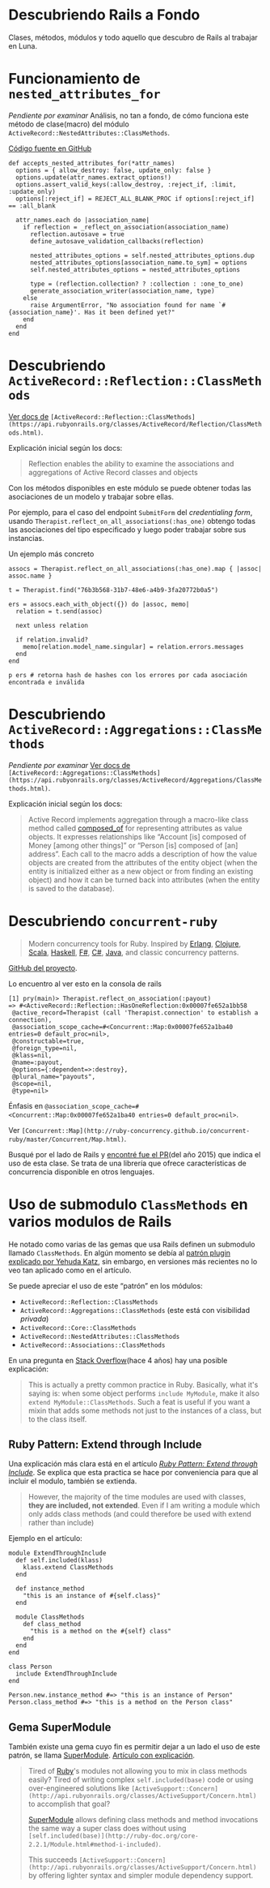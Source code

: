 # Descubriendo Rails a Fondo
Clases, métodos, módulos y todo aquello que descubro de Rails al trabajar en Luna.

# Funcionamiento de `nested_attributes_for`

*Pendiente por examinar*
Análisis, no tan a fondo, de cómo funciona este método de clase(macro) del módulo `ActiveRecord::NestedAttributes::ClassMethods`.

[Código fuente en GitHub](https://github.com/rails/rails/blob/b9ca94caea2ca6a6cc09abaffaad67b447134079/activerecord/lib/active_record/nested_attributes.rb#L333)

    def accepts_nested_attributes_for(*attr_names)
      options = { allow_destroy: false, update_only: false }
      options.update(attr_names.extract_options!)
      options.assert_valid_keys(:allow_destroy, :reject_if, :limit, :update_only)
      options[:reject_if] = REJECT_ALL_BLANK_PROC if options[:reject_if] == :all_blank
    
      attr_names.each do |association_name|
        if reflection = _reflect_on_association(association_name)
          reflection.autosave = true
          define_autosave_validation_callbacks(reflection)
    
          nested_attributes_options = self.nested_attributes_options.dup
          nested_attributes_options[association_name.to_sym] = options
          self.nested_attributes_options = nested_attributes_options
    
          type = (reflection.collection? ? :collection : :one_to_one)
          generate_association_writer(association_name, type)
        else
          raise ArgumentError, "No association found for name `#{association_name}'. Has it been defined yet?"
        end
      end
    end
# Descubriendo `ActiveRecord::Reflection::ClassMethods`

[Ver docs de](https://api.rubyonrails.org/classes/ActiveRecord/Reflection/ClassMethods.html) `[ActiveRecord::Reflection::ClassMethods](https://api.rubyonrails.org/classes/ActiveRecord/Reflection/ClassMethods.html)`.

Explicación inicial según los docs:

> Reflection enables the ability to examine the associations and aggregations of Active Record classes and objects

Con los métodos disponibles en este módulo se puede obtener todas las asociaciones de un modelo y trabajar sobre ellas.

Por ejemplo, para el caso del endpoint `SubmitForm` del *credentialing form*, usando `Therapist.reflect_on_all_associations(:has_one)` obtengo todas las asociaciones del tipo especificado y luego poder trabajar sobre sus instancias.

Un ejemplo más concreto

    assocs = Therapist.reflect_on_all_associations(:has_one).map { |assoc| assoc.name }
    
    t = Therapist.find("76b3b568-31b7-48e6-a4b9-3fa20772b0a5")
    
    ers = assocs.each_with_object({}) do |assoc, memo|
      relation = t.send(assoc)
    
      next unless relation
    
      if relation.invalid?
        memo[relation.model_name.singular] = relation.errors.messages
      end
    end
    
    p ers # retorna hash de hashes con los errores por cada asociación encontrada e inválida
# Descubriendo `ActiveRecord::Aggregations::ClassMethods`

*Pendiente por examinar*
[Ver docs de](https://api.rubyonrails.org/classes/ActiveRecord/Aggregations/ClassMethods.html) `[ActiveRecord::Aggregations::ClassMethods](https://api.rubyonrails.org/classes/ActiveRecord/Aggregations/ClassMethods.html)`.

Explicación inicial según los docs:

> Active Record implements aggregation through a macro-like class method called [composed_of](https://api.rubyonrails.org/classes/ActiveRecord/Aggregations/ClassMethods.html#method-i-composed_of) for representing attributes as value objects. It expresses relationships like “Account [is] composed of Money [among other things]” or “Person [is] composed of [an] address”. Each call to the macro adds a description of how the value objects are created from the attributes of the entity object (when the entity is initialized either as a new object or from finding an existing object) and how it can be turned back into attributes (when the entity is saved to the database).
# Descubriendo `concurrent-ruby`
> Modern concurrency tools for Ruby. Inspired by [Erlang](http://www.erlang.org/doc/reference_manual/processes.html), [Clojure](http://clojure.org/concurrent_programming), [Scala](http://akka.io/), [Haskell](http://www.haskell.org/haskellwiki/Applications_and_libraries/Concurrency_and_parallelism#Concurrent_Haskell), [F#](http://blogs.msdn.com/b/dsyme/archive/2010/02/15/async-and-parallel-design-patterns-in-f-part-3-agents.aspx), [C#](http://msdn.microsoft.com/en-us/library/vstudio/hh191443.aspx), [Java](http://docs.oracle.com/javase/7/docs/api/java/util/concurrent/package-summary.html), and classic concurrency patterns.

[GitHub del proyecto](https://github.com/ruby-concurrency/concurrent-ruby).

Lo encuentro al ver esto en la consola de rails

    [1] pry(main)> Therapist.reflect_on_association(:payout)
    => #<ActiveRecord::Reflection::HasOneReflection:0x00007fe652a1bb58
     @active_record=Therapist (call 'Therapist.connection' to establish a connection),
     @association_scope_cache=#<Concurrent::Map:0x00007fe652a1ba40 entries=0 default_proc=nil>,
     @constructable=true,
     @foreign_type=nil,
     @klass=nil,
     @name=:payout,
     @options={:dependent=>:destroy},
     @plural_name="payouts",
     @scope=nil,
     @type=nil>

Énfasis en `@association_scope_cache=#<Concurrent::Map:0x00007fe652a1ba40 entries=0 default_proc=nil>`.

Ver `[Concurrent::Map](http://ruby-concurrency.github.io/concurrent-ruby/master/Concurrent/Map.html)`.

Busqué por el lado de Rails y [encontré fue el PR](https://github.com/rails/rails/pull/22185)(del año 2015) que indica el uso de esta clase. Se trata de una librería que ofrece características de concurrencia disponible en otros lenguajes.

# Uso de submodulo `ClassMethods` en varios modulos de Rails

He notado como varias de las gemas que usa Rails definen un submodulo llamado `ClassMethods`. En algún momento se debía al [patrón plugin explicado por Yehuda Katz](https://yehudakatz.com/2009/11/12/better-ruby-idioms/), sin embargo, en versiones más recientes no lo veo tan aplicado como en el artículo.

Se puede apreciar el uso de este “patrón” en los módulos:


- `ActiveRecord::Reflection::ClassMethods`
- `ActiveRecord::Aggregations::ClassMethods` (este está con visibilidad *privada*)
- `ActiveRecord::Core::ClassMethods`
- `ActiveRecord::NestedAttributes::ClassMethods`
- `ActiveRecord::Associations::ClassMethods`

En una pregunta en [Stack Overflow](https://stackoverflow.com/a/30757763/1407371)(hace 4 años) hay una posible explicación:


> This is actually a pretty common practice in Ruby. Basically, what it's saying is: when some object performs `include MyModule`, make it also `extend MyModule::ClassMethods`. Such a feat is useful if you want a mixin that adds some methods not just to the instances of a class, but to the class itself.
## Ruby Pattern: Extend through Include

Una explicación más clara está en el artículo [*Ruby Pattern: Extend through Include*](https://www.dan-manges.com/blog/27). Se explica que esta practica se hace por conveniencia para que al incluir el modulo, también se extienda.


> However, the majority of the time modules are used with classes, **they are included, not extended**. Even if I am writing a module which only adds class methods (and could therefore be used with extend rather than include)

Ejemplo en el artículo:

    module ExtendThroughInclude
      def self.included(klass)
        klass.extend ClassMethods
      end
    
      def instance_method
        "this is an instance of #{self.class}"
      end
    
      module ClassMethods
        def class_method
          "this is a method on the #{self} class"
        end
      end
    end
    
    class Person
      include ExtendThroughInclude
    end
    
    Person.new.instance_method #=> "this is an instance of Person"
    Person.class_method #=> "this is a method on the Person class"
## Gema SuperModule

También existe una gema cuyo fin es permitir dejar a un lado el uso de este patrón, se llama [SuperModule](https://github.com/AndyObtiva/super_module). [Artículo con explicación](https://www.airpair.com/ruby/posts/step-aside-activesupportconcern-supermodule-is-the-new-sheriff-in-town).


> Tired of [Ruby](https://www.ruby-lang.org/en/)'s modules not allowing you to mix in class methods easily? Tired of writing complex `self.included(base)` code or using over-engineered solutions like `[ActiveSupport::Concern](http://api.rubyonrails.org/classes/ActiveSupport/Concern.html)` to accomplish that goal?
> 
> [SuperModule](https://rubygems.org/gems/super_module) allows defining class methods and method invocations the same way a super class does without using `[self.included(base)](http://ruby-doc.org/core-2.2.1/Module.html#method-i-included)`.
> 
> This succeeds `[ActiveSupport::Concern](http://api.rubyonrails.org/classes/ActiveSupport/Concern.html)` by offering lighter syntax and simpler module dependency support.

